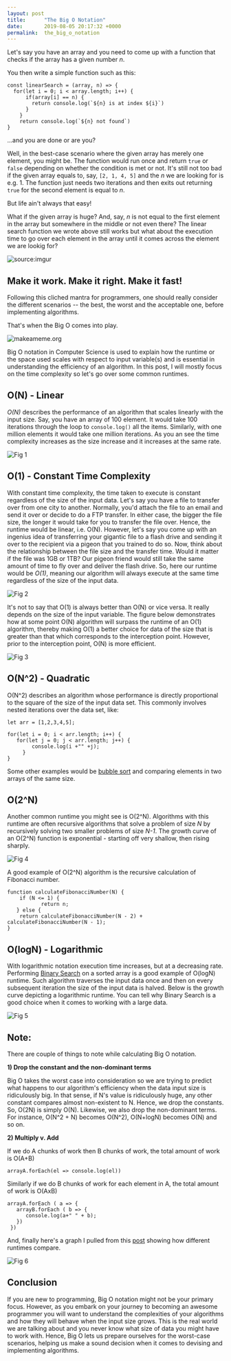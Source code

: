 ```yaml
---
layout: post
title:      "The Big O Notation"
date:       2019-08-05 20:17:32 +0000
permalink:  the_big_o_notation
---
```



Let's say you have an array  and you need to come up with a function that checks if the array has a given number *n*.

You then write a simple function such as this:

```
const linearSearch = (array, n) => {
  for(let i = 0; i < array.length; i++) {
      if(array[i] == n) {
        return console.log(`${n} is at index ${i}`)
      }
    }
	return console.log(`${n} not found`)
}
```

...and you are done or are you?

Well, in the best-case scenario where the given array has merely one element, you might be. The function would run once and return `true` or `false` depending on whether the condition is met or not. It's still not too bad if the given array equals to, say, `[2, 1, 4, 5]` and the *n* we are looking for is e.g. 1. The function just needs two iterations and then exits out returning `true` for the second element is equal to *n*. 

But life ain't always that easy!

What if the given array is huge? And, say, *n* is not equal to the first element in the array but somewhere in the middle or not even there? The linear search function we wrote above still works but what about the execution time to go over each element in the array until it comes across the element we are lookig for? 

![source:imgur](https://i.imgur.com/nTXnixm.jpg)

## Make it work. Make it right. Make it fast!

Following this cliched mantra for programmers, one should really consider the different scenarios -- the best, the worst and the acceptable one, before implementing algorithms.

That's when the Big O comes into play.

![makeameme.org](https://media.makeameme.org/created/big-o.jpg)


Big O notation in Computer Science is used to explain how the runtime or the space used scales with respect to input variable(s) and is essential in understanding the efficiency of an algorithm. In this post, I will mostly focus on the time complexity so let's go over some common runtimes.


## O(N) - Linear

*O(N)* describes the performance of an algorithm that scales linearly with the input size. Say, you have an array of 100 element. It would take 100 iterations through the loop to `console.log()`  all the items. Similarly, with one million elements it would take one million iterations. As you an see the time complexity increases as the size increase and it increases at the same rate.

![Fig 1](https://i.imgur.com/YrmiRlP.jpgg)

## O(1) - Constant Time Complexity

With constant time complexity, the time taken to execute is constant regardless of the size of the input data. Let's say you have a  file to transfer over from one city to another. Normally, you'd attach the file to an email and send it over or decide to do a FTP transfer. In either case, the bigger the file size, the longer it would take for you to transfer the file over. Hence, the runtime would be linear, i.e. O(N).
However, let's say you come up with an ingenius idea of transferring your gigantic file to a flash drive and sending it over to the recipient via a pigeon that you trained to do so. Now, think about the relationship between the file size and the transfer time. Would it matter if the file was 1GB or 1TB? Our pigeon friend would still take the same amount of time to fly over and deliver the flash drive. So, here our runtime would be *O(1)*, meaning our algorithm will always execute at the same time regardless of the size of the input data. 

![Fig 2](https://i.imgur.com/T52TPgs.jpg)

It's not to say that O(1) is always better than O(N) or vice versa. It really depends on the size of the input variable. The figure below demonstrates how at some point O(N) algorithm will surpass the runtime of an O(1) algorithm, thereby making O(1) a better choice for data of the size that is greater than that which corresponds to the interception point. However, prior to the interception point, O(N) is more efficient.

![Fig 3](https://i.imgur.com/UnUU7Pv.jpg)
## O(N^2) - Quadratic

O(N^2) describes an algorithm whose performance is directly proportional to the square of the size of the input data set. This commonly involves nested iterations over the data set, like:

```
let arr = [1,2,3,4,5];

for(let i = 0; i < arr.length; i++) {
   for(let j = 0; j < arr.length; j++) {
	    console.log(i +"" +j);
	 }
}

```

Some other examples would be [bubble sort](https://www.geeksforgeeks.org/bubble-sort/) and comparing elements in two arrays of the same size.

##  O(2^N)

Another common runtime you might see is O(2^N). Algorithms with this runtime are often recursive algorithms that solve a problem of size *N* by recursively solving two smaller problems of size *N-1*. The growth curve of an O(2^N) function is exponential - starting off very shallow, then rising sharply.

![Fig 4](https://i.imgur.com/odiNjyd.jpg)

A good example of O(2^N) algorithm is the recursive calculation of Fibonacci number.

```
function calculateFibonacciNumber(N) {
    if (N <= 1) {
		   return n;
   } else {
    return calculateFibonacciNumber(N - 2) + calculateFibonacciNumber(N - 1);
}
```
## O(logN) - Logarithmic
With logarithmic notation execution time increases, but at a decreasing rate. Performing [Binary Search](https://en.wikipedia.org/wiki/Binary_search_algorithm) on a sorted array is a good example of O(logN) runtime. Such algorithm traverses the input data once and then on every subsequent iteration the size of the input data is halved. Below is the growth curve depicting a logarithmic runtime. You can tell why Binary Search is a good choice when it comes to working with a large data.  

![Fig 5](https://i1.wp.com/www.jenniferbland.com/wp-content/uploads/Olog-n-logarithmic-complexity.jpg?w=472&ssl=1)

## Note:

There are couple of things to note while calculating Big O notation.

**1) Drop the constant and the non-dominant terms**

Big O takes the worst case into consideration so we are trying to predict what happens to our algorithm's efficiency when the data input size is ridiculously big. In that sense, if N's value is ridiculously huge, any other constant compares almost non-existent to N. Hence, we drop the constants. So, O(2N) is simply O(N). Likewise, we also drop the non-dominant terms. For instance, O(N^2 + N) becomes O(N^2), O(N+logN) becomes O(N) and so on.
		
**2) Multiply v. Add**

If we do A chunks of work then B chunks of work, the total amount of work is O(A+B)
		 
```
arrayA.forEach(el => console.log(el))
```
		 
Similarly if we do B chunks of work for each element in A, the total amount of work is O(AxB)
		 
```
arrayA.forEach ( a => {
   arrayB.forEach ( b => {
      console.log(a+" " + b);
   })
 })
```

And, finally here's a graph I pulled from this [post](https://medium.com/@cindychen13.work/a-beginners-guide-to-big-o-notation-793d654973d) showing how different runtimes compare.

![Fig 6](https://i.imgur.com/803Xb30.jpg)

## Conclusion

If you are new to programming, Big O notation might not be your primary focus. However, as you embark on your journey to becoming an awesome programmer you will want to understand the complexities of your algorithms and how they will behave when the input size grows. This is the real world we are talking about and you never know what size of data you might have to work with. Hence, Big O lets us prepare ourselves for the worst-case scenarios, helping us make a sound decision when it comes to devising and implementing algorithms.
